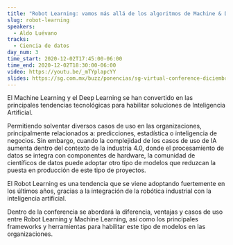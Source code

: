 ```yaml
---
title: "Robot Learning: vamos más allá de los algoritmos de Machine & Deep Learning"
slug: robot-learning
speakers:
  - Aldo Luévano
tracks:
  - Ciencia de datos
day_num: 3
time_start: 2020-12-02T17:45:00-06:00
time_end: 2020-12-02T18:30:00-06:00
video: https://youtu.be/_mTYplapcYY
slides: https://sg.com.mx/buzz/ponencias/sg-virtual-conference-diciembre-2020/robot-learning-vamos-mas-alla-de-los-algoritmos
---
```

El Machine Learning y el Deep Learning se han convertido en las principales tendencias tecnológicas para habilitar soluciones de Inteligencia Artificial.

Permitiendo solventar diversos casos de uso en las organizaciones, principalmente relacionados a: predicciones, estadística o inteligencia de negocios. Sin embargo, cuando la complejidad de los casos de uso de IA aumenta dentro del contexto de la industria 4.0, donde el procesamiento de datos se integra con componentes de hardware, la comunidad de científicos de datos puede adoptar otro tipo de modelos que reduzcan la puesta en producción de este tipo de proyectos.

El Robot Learning es una tendencia que se viene adoptando fuertemente en los últimos años, gracias a la integración de la robótica industrial con la inteligencia artificial. 

Dentro de la conferencia se abordará la diferencia, ventajas y casos de uso entre Robot Learning y Machine Learning, así como los principales frameworks y herramientas para habilitar este tipo de modelos en las organizaciones.
